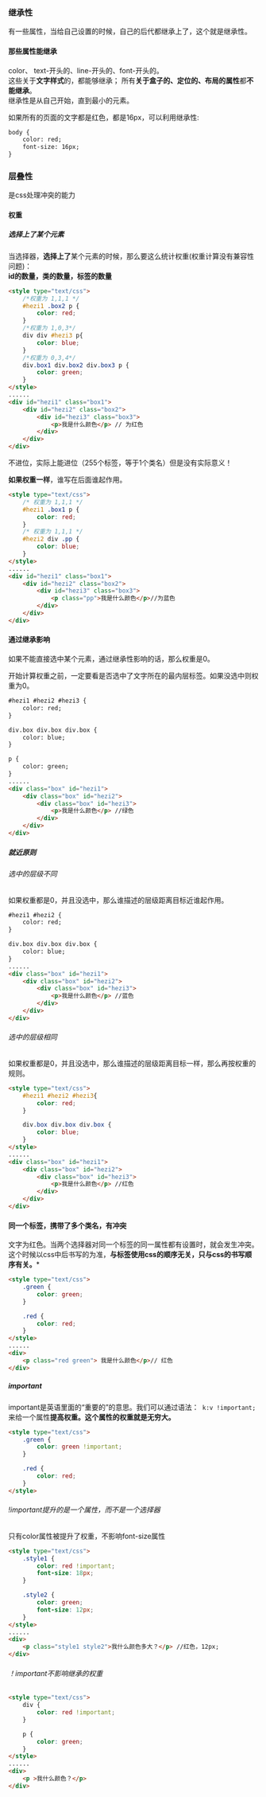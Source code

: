 ### 继承性
有一些属性，当给自己设置的时候，自己的后代都继承上了，这个就是继承性。

#### 那些属性能继承
color、 text-开头的、line-开头的、font-开头的。  
这些关于**文字样式**的，都能够继承； 所有**关于盒子的、定位的、布局的属性**都**不能继承**。  
继承性是从自己开始，直到最小的元素。  

如果所有的页面的文字都是红色，都是16px，可以利用继承性:  

```html
body {
    color: red;
    font-size: 16px;
}
```

### 层叠性
是css处理冲突的能力

#### 权重
##### 选择上了某个元素
当选择器，**选择上了**某个元素的时候，那么要这么统计权重(权重计算没有兼容性问题)：  
**id的数量，类的数量，标签的数量**  

```html
<style type="text/css">
    /*权重为 1,1,1 */
    #hezi1 .box2 p {
        color: red;
    }
    /*权重为 1,0,3*/
    div div #hezi3 p{
        color: blue;
    }
    /*权重为 0,3,4*/
    div.box1 div.box2 div.box3 p {
        color: green;
    }
</style>
......
<div id="hezi1" class="box1">
    <div id="hezi2" class="box2">
        <div id="hezi3" class="box3">
            <p>我是什么颜色</p> // 为红色
        </div>
    </div>
</div>
```

不进位，实际上能进位（255个标签，等于1个类名）但是没有实际意义！  

**如果权重一样**，谁写在后面谁起作用。

```html
<style type="text/css">
    /* 权重为 1,1,1 */
    #hezi1 .box1 p {
        color: red;
    }
    /* 权重为 1,1,1 */
    #hezi2 div .pp {
        color: blue;
    }
</style>
......
<div id="hezi1" class="box1">
    <div id="hezi2" class="box2">
        <div id="hezi3" class="box3">
            <p class="pp">我是什么颜色</p>//为蓝色
        </div>
    </div>
</div>
```

####  通过继承影响
如果不能直接选中某个元素，通过继承性影响的话，那么权重是0。  

开始计算权重之前，一定要看是否选中了文字所在的最内层标签。如果没选中则权重为0。

```html
#hezi1 #hezi2 #hezi3 {
    color: red;
}

div.box div.box div.box {
    color: blue;
}

p {
    color: green;
}
......
<div class="box" id="hezi1">
    <div class="box" id="hezi2">
        <div class="box" id="hezi3">
            <p>我是什么颜色</p> //绿色
        </div>
    </div>
</div>
```

##### 就近原则
###### 选中的层级不同
如果权重都是0，并且没选中，那么谁描述的层级距离目标近谁起作用。

```html
#hezi1 #hezi2 {
    color: red;
}

div.box div.box div.box {
    color: blue;
}
......
<div class="box" id="hezi1">
    <div class="box" id="hezi2">
        <div class="box" id="hezi3">
            <p>我是什么颜色</p> //蓝色
        </div>
    </div>
</div>
```

###### 选中的层级相同
如果权重都是0，并且没选中，那么谁描述的层级距离目标一样，那么再按权重的规则。

```html
<style type="text/css">
    #hezi1 #hezi2 #hezi3{
        color: red;
    }

    div.box div.box div.box {
        color: blue;
    }
</style>
......
<div class="box" id="hezi1">
    <div class="box" id="hezi2">
        <div class="box" id="hezi3">
            <p>我是什么颜色</p> //红色
        </div>
    </div>
</div>
```

#### 同一个标签，携带了多个类名，有冲突    
文字为红色。当两个选择器对同一个标签的同一属性都有设置时，就会发生冲突。这个时候以css中后书写的为准，**与标签使用css的顺序无关，只与css的书写顺序有关。***  
  
```html
<style type="text/css">
    .green {
        color: green;
    }

    .red {
        color: red;
    }
</style>
......
<div>
    <p class="red green"> 我是什么颜色</p>// 红色
</div>
```

##### important
important是英语里面的“重要的”的意思。我们可以通过语法：`k:v !important;`来给一个属性**提高权重。**这个属性的权重就是**无穷大。**

```html
<style type="text/css">
    .green {
        color: green !important;
    }

    .red {
        color: red;
    }
</style>
```

###### !important提升的是一个属性，而不是一个选择器
只有color属性被提升了权重，不影响font-size属性  

```html
<style type="text/css">
    .style1 {
        color: red !important;
        font-size: 18px;
    }

    .style2 {
        color: green;
        font-size: 12px;
    }
</style>
......
<div>
    <p class="style1 style2">我什么颜色多大？</p> //红色，12px;
</div>
```

###### ！important不影响继承的权重

```html
<style type="text/css">
    div {
        color: red !important;
    }

    p {
        color: green;
    }
</style>
......
<div>
    <p >我什么颜色？</p>
</div>
```